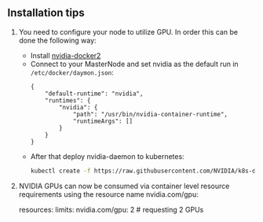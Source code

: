 ## Installation tips
1. You need to configure your node to utilize GPU. In order this can be done the following way: 
    * Install [nvidia-docker2](https://github.com/NVIDIA/nvidia-docker)
    * Connect to your MasterNode and set nvidia as the default run in `/etc/docker/daymon.json`:
        ```
        {
            "default-runtime": "nvidia",
            "runtimes": {
                "nvidia": {
                    "path": "/usr/bin/nvidia-container-runtime",
                    "runtimeArgs": []
                }
            }
        }
        ```
    * After that deploy nvidia-daemon to kubernetes: 
        ```bash
        kubectl create -f https://raw.githubusercontent.com/NVIDIA/k8s-device-plugin/v1.11/nvidia-device-plugin.yml
        ```
        
2. NVIDIA GPUs can now be consumed via container level resource requirements using the resource name nvidia.com/gpu:
   
        
      resources:
        limits:
            nvidia.com/gpu: 2 # requesting 2 GPUs
        